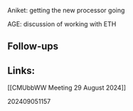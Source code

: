 Aniket: getting the new processor going

AGE:  discussion of working with ETH 




## Follow-ups


## Links: 
[[CMUbbWW Meeting 29 August 2024]]


202409051157
